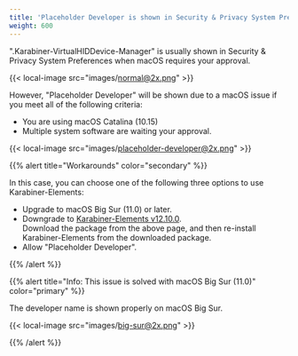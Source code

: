 ```yaml
---
title: 'Placeholder Developer is shown in Security & Privacy System Preferences'
weight: 600
---
```


".Karabiner-VirtualHIDDevice-Manager" is usually shown in Security & Privacy System Preferences when macOS requires your approval.

{{< local-image src="images/normal@2x.png" >}}

However, "Placeholder Developer" will be shown due to a macOS issue if you meet all of the following criteria:

-   You are using macOS Catalina (10.15)
-   Multiple system software are waiting your approval.

{{< local-image src="images/placeholder-developer@2x.png" >}}

{{% alert title="Workarounds" color="secondary" %}}

In this case, you can choose one of the following three options to use Karabiner-Elements:

-   Upgrade to macOS Big Sur (11.0) or later.
-   Downgrade to [Karabiner-Elements v12.10.0](/docs/releasenotes/#karabiner-elements-12100).<br />
    Download the package from the above page, and then re-install Karabiner-Elements from the downloaded package.
-   Allow "Placeholder Developer".

{{% /alert %}}

{{% alert title="Info: This issue is solved with macOS Big Sur (11.0)" color="primary" %}}

The developer name is shown properly on macOS Big Sur.

{{< local-image src="images/big-sur@2x.png" >}}

{{% /alert %}}
